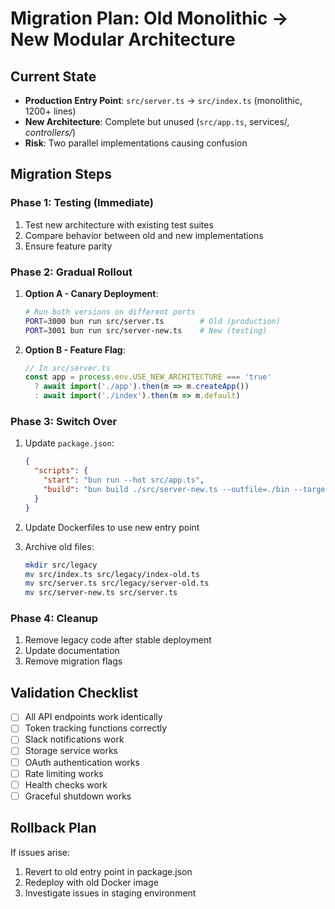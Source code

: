 # Migration Plan: Old Monolithic → New Modular Architecture

## Current State
- **Production Entry Point**: `src/server.ts` → `src/index.ts` (monolithic, 1200+ lines)
- **New Architecture**: Complete but unused (`src/app.ts`, services/*, controllers/*)
- **Risk**: Two parallel implementations causing confusion

## Migration Steps

### Phase 1: Testing (Immediate)
1. Test new architecture with existing test suites
2. Compare behavior between old and new implementations
3. Ensure feature parity

### Phase 2: Gradual Rollout
1. **Option A - Canary Deployment**:
   ```bash
   # Run both versions on different ports
   PORT=3000 bun run src/server.ts        # Old (production)
   PORT=3001 bun run src/server-new.ts    # New (testing)
   ```

2. **Option B - Feature Flag**:
   ```typescript
   // In src/server.ts
   const app = process.env.USE_NEW_ARCHITECTURE === 'true' 
     ? await import('./app').then(m => m.createApp())
     : await import('./index').then(m => m.default)
   ```

### Phase 3: Switch Over
1. Update `package.json`:
   ```json
   {
     "scripts": {
       "start": "bun run --hot src/app.ts",
       "build": "bun build ./src/server-new.ts --outfile=./bin --target=node --format=esm --banner='#!/usr/bin/env node'"
     }
   }
   ```

2. Update Dockerfiles to use new entry point

3. Archive old files:
   ```bash
   mkdir src/legacy
   mv src/index.ts src/legacy/index-old.ts
   mv src/server.ts src/legacy/server-old.ts
   mv src/server-new.ts src/server.ts
   ```

### Phase 4: Cleanup
1. Remove legacy code after stable deployment
2. Update documentation
3. Remove migration flags

## Validation Checklist
- [ ] All API endpoints work identically
- [ ] Token tracking functions correctly
- [ ] Slack notifications work
- [ ] Storage service works
- [ ] OAuth authentication works
- [ ] Rate limiting works
- [ ] Health checks work
- [ ] Graceful shutdown works

## Rollback Plan
If issues arise:
1. Revert to old entry point in package.json
2. Redeploy with old Docker image
3. Investigate issues in staging environment